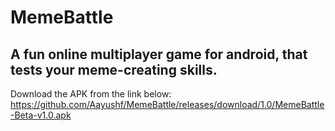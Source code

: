 # MemeBattle
## A fun online multiplayer game for android, that tests your meme-creating skills.
Download the APK from the link below:
https://github.com/Aayushf/MemeBattle/releases/download/1.0/MemeBattle-Beta-v1.0.apk

